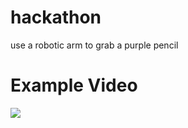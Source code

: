 # hackathon
use a robotic arm to grab a purple pencil

# Example Video
![](https://github.com/jimas95/hackathon/blob/master/sample_video.gif)

